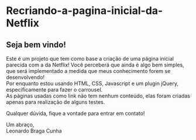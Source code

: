 # Recriando-a-pagina-inicial-da-Netflix  

## Seja bem vindo!  
  
Este é um projeto que tem como base a criação de uma página inicial parecida com a da Netflix! Você perceberá que ainda é algo bem simples, que será implementado a medida que meus conhecimento forem se desenvolvendo!  
Por enquanto estou usando HTML, CSS, Javascript e um plugin jQuery, especificamente para fazer o carrousel.  
As páginas usadas como link não tem nenhum conteúdo, elas foram criadas apenas para realização de alguns testes.  
  
  
  
Qualquer dúvida, fique a vontade para entrar em contato!  
  
Um abraço,  
Leonardo Braga Cunha


